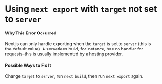 # Using `next export` with `target` not set to `server`

#### Why This Error Occurred

Next.js can only handle exporting when the `target` is set to `server` (this is the default value). A serverless build, for instance, has no handler for requests–this is usually implemented by a hosting provider.

#### Possible Ways to Fix It

Change `target` to `server`, run `next build`, then run `next export` again.